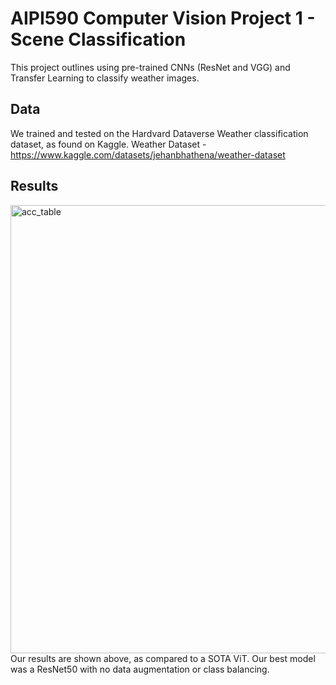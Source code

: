 # AIPI590 Computer Vision Project 1 - Scene Classification
This project outlines using pre-trained CNNs (ResNet and VGG) and Transfer Learning to classify weather images. 

## Data
We trained and tested on the Hardvard Dataverse Weather classification dataset, as found on Kaggle.
Weather Dataset - https://www.kaggle.com/datasets/jehanbhathena/weather-dataset

## Results
<img width="717" alt="acc_table" src="https://github.com/kgreed4/AIPI590_CV_Proj1/assets/75132518/1741ff4b-b110-4c13-a7d1-b7d66386bfe1">
Our results are shown above, as compared to a SOTA ViT. Our best model was a ResNet50 with no data augmentation or class balancing.
